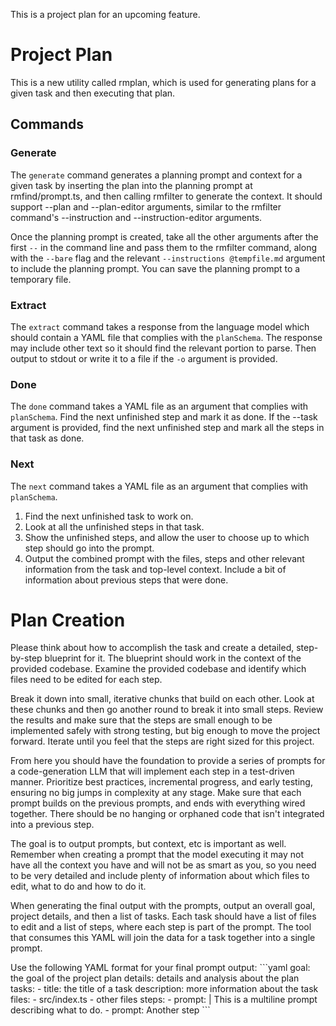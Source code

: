 This is a project plan for an upcoming feature.

# Project Plan

This is a new utility called rmplan, which is used for generating plans for a given task and then executing that plan.

## Commands

### Generate
 
The `generate` command generates a planning prompt and context for a given task by inserting the plan into the planning prompt at rmfind/prompt.ts,
and then calling rmfilter to generate the context. It should support --plan and --plan-editor arguments, similar to the rmfilter
command's --instruction and --instruction-editor arguments.

Once the planning prompt is created, take all the other arguments after the first `--` in the command line and pass them
to the rmfilter command, along with the `--bare` flag and the relevant `--instructions @tempfile.md` argument to include the planning
prompt. You can save the planning prompt to a temporary file.

### Extract

The `extract` command takes a response from the language model which should contain a YAML file that complies with the
`planSchema`. The response may include other text so it should find the relevant portion to parse. Then output to stdout
or write it to a file if the `-o` argument is provided.

### Done

The `done` command takes a YAML file as an argument that complies with `planSchema`. Find the next unfinished step and mark it as done.
If the --task argument is provided, find the next unfinished step and mark all the steps in that task as done.

### Next

The `next` command takes a YAML file as an argument that complies with `planSchema`. 

1. Find the next unfinished task to work on.
2. Look at all the unfinished steps in that task.
3. Show the unfinished steps, and allow the user to choose up to which step should go into the prompt. 
4. Output the combined prompt with the files, steps and other relevant information from the task and top-level context. Include
   a bit of information about previous steps that were done.


# Plan Creation

Please think about how to accomplish the task and create a detailed, step-by-step blueprint for it. The blueprint should
work in the context of the provided codebase. Examine the provided codebase and identify which files need to be edited for each step.

Break it down into small, iterative chunks that build on each other. Look at these chunks and then go another round to break it into small steps. Review the results and make sure that the steps are small enough to be implemented safely with strong testing, but big enough to move the project forward. Iterate until you feel that the steps are right sized for this project.

From here you should have the foundation to provide a series of prompts for a code-generation LLM that will implement each step in a test-driven manner. Prioritize best practices, incremental progress, and early testing, ensuring no big jumps in complexity at any stage. Make sure that each prompt builds on the previous prompts, and ends with everything wired together. There should be no hanging or orphaned code that isn't integrated into a previous step.

The goal is to output prompts, but context, etc is important as well. Remember when creating a prompt that the model executing it may not have all the context you have and will not be as smart as you, so you need to be very detailed and include plenty of information about which files to edit, what to do and how to do it.

When generating the final output with the prompts, output an overall goal, project details, and then a list of tasks. Each task should have a list of files to edit and a list of steps, where each step is part of the prompt. The tool that consumes this YAML will join the data for a task together into a single prompt.

<formatting>
Use the following YAML format for your final prompt output:
```yaml
goal: the goal of the project plan
details: details and analysis about the plan
tasks:
  - title: the title of a task
    description: more information about the task
    files:
      - src/index.ts
      - other files
    steps:
      - prompt: |
          This is a multiline prompt
          describing what to do.
      - prompt: Another step
```
</formatting>

